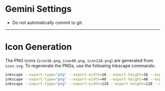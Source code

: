 # Gemini Settings

- Do not automatically commit to git.

---

# Icon Generation

The PNG icons (`icon16.png`, `icon48.png`, `icon128.png`) are generated from `icon.svg`.
To regenerate the PNGs, use the following Inkscape commands:

```bash
inkscape --export-type="png" --export-width=16 --export-height=16 --export-filename="icon16.png" "icon.svg"
inkscape --export-type="png" --export-width=48 --export-height=48 --export-filename="icon48.png" "icon.svg"
inkscape --export-type="png" --export-width=128 --export-height=128 --export-filename="icon128.png" "icon.svg"
```
